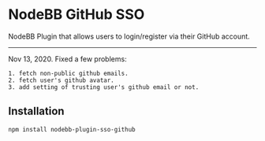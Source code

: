 # NodeBB GitHub SSO

NodeBB Plugin that allows users to login/register via their GitHub account.

----
Nov 13, 2020. Fixed a few problems:  

    1. fetch non-public github emails.  
    2. fetch user's github avatar.  
    3. add setting of trusting user's github email or not.  

## Installation

    npm install nodebb-plugin-sso-github

